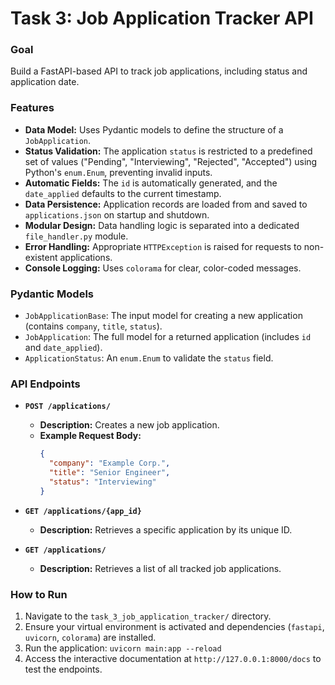 # Task 3: Job Application Tracker API

### Goal
Build a FastAPI-based API to track job applications, including status and application date.

### Features
- **Data Model:** Uses Pydantic models to define the structure of a `JobApplication`.
- **Status Validation:** The application `status` is restricted to a predefined set of values ("Pending", "Interviewing", "Rejected", "Accepted") using Python's `enum.Enum`, preventing invalid inputs.
- **Automatic Fields:** The `id` is automatically generated, and the `date_applied` defaults to the current timestamp.
- **Data Persistence:** Application records are loaded from and saved to `applications.json` on startup and shutdown.
- **Modular Design:** Data handling logic is separated into a dedicated `file_handler.py` module.
- **Error Handling:** Appropriate `HTTPException` is raised for requests to non-existent applications.
- **Console Logging:** Uses `colorama` for clear, color-coded messages.

### Pydantic Models
- `JobApplicationBase`: The input model for creating a new application (contains `company`, `title`, `status`).
- `JobApplication`: The full model for a returned application (includes `id` and `date_applied`).
- `ApplicationStatus`: An `enum.Enum` to validate the `status` field.

### API Endpoints

- **`POST /applications/`**
  - **Description:** Creates a new job application.
  - **Example Request Body:**
    ```json
    {
      "company": "Example Corp.",
      "title": "Senior Engineer",
      "status": "Interviewing"
    }
    ```

- **`GET /applications/{app_id}`**
  - **Description:** Retrieves a specific application by its unique ID.

- **`GET /applications/`**
  - **Description:** Retrieves a list of all tracked job applications.

### How to Run
1. Navigate to the `task_3_job_application_tracker/` directory.
2. Ensure your virtual environment is activated and dependencies (`fastapi`, `uvicorn`, `colorama`) are installed.
3. Run the application: `uvicorn main:app --reload`
4. Access the interactive documentation at `http://127.0.0.1:8000/docs` to test the endpoints.